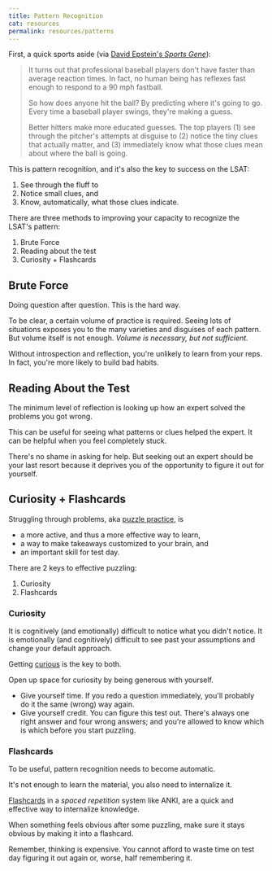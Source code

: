 ```yaml
---
title: Pattern Recognition
cat: resources
permalink: resources/patterns
---
```


First, a quick sports aside (via [David Epstein's *Sports Gene*][epstein]):

> It turns out that professional baseball players don't have faster than average reaction times. In fact, no human being has reflexes fast enough to respond to a 90 mph fastball. 
> 
> So how does anyone hit the ball? By predicting where it's going to go. Every time a baseball player swings, they're making a guess.
> 
> Better hitters make more educated guesses. The top players (1) see through the pitcher's attempts at disguise to (2) notice the tiny clues that actually matter, and (3) immediately know what those clues mean about where the ball is going. 

This is pattern recognition, and it's also the key to success on the LSAT:

1. See through the fluff to
1. Notice small clues, and 
1. Know, automatically, what those clues indicate.

There are three methods to improving your capacity to recognize the LSAT's pattern:

1. Brute Force
1. Reading about the test
1. Curiosity + Flashcards

## Brute Force

Doing question after question. This is the hard way.

To be clear, a certain volume of practice is required. Seeing lots of situations exposes you to the many varieties and disguises of each pattern. But volume itself is not enough. *Volume is necessary, but not sufficient.*

Without introspection and reflection, you're unlikely to learn from your reps. In fact, you're more likely to build bad habits.

## Reading About the Test

The minimum level of reflection is looking up how an expert solved the problems you got wrong.

This can be useful for seeing what patterns or clues helped the expert. It can be helpful when you feel completely stuck.

There's no shame in asking for help. But seeking out an expert should be your last resort because it deprives you of the opportunity to figure it out for yourself.

## Curiosity + Flashcards

Struggling through problems, aka [puzzle practice][puzzle], is

- a more active, and thus a more effective way to learn,
- a way to make takeaways customized to your brain, and
- an important skill for test day.

There are 2 keys to effective puzzling:

1. Curiosity
2. Flashcards

### Curiosity

It is cognitively (and emotionally) difficult to notice what you didn't notice. It is emotionally (and cognitively) difficult to see past your assumptions and change your default approach.

Getting [curious] is the key to both.

Open up space for curiosity by being generous with yourself.

- Give yourself time. If you redo a question immediately, you'll probably do it the same (wrong) way again. 
- Give yourself credit. You can figure this test out. There's always one right answer and four wrong answers; and you're allowed to know which is which before you start puzzling.

### Flashcards

To be useful, pattern recognition needs to become automatic.

It's not enough to learn the material, you also need to internalize it.

[Flashcards] in a *spaced repetition* system like ANKI, are a quick and effective way to internalize knowledge.

When something feels obvious after some puzzling, make sure it stays obvious by making it into a flashcard.

Remember, thinking is expensive. You cannot afford to waste time on test day figuring it out again or, worse, half remembering it. 

[epstein]: https://davidepstein.com/david-epstein-the-sports-gene/
[puzzle]: ../fundamentals/practice.html#puzzle-mode
[curious]: curious.html
[Flashcards]: ../resources.html#anki
